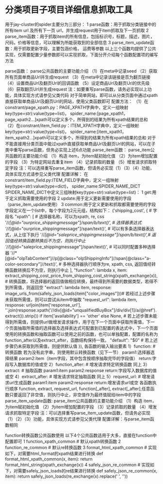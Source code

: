 # 分类项目子项目详细信息抓取工具

用于jay-cluster的spider主要分为三部分：
    1 parse函数：用于抓取分类链接中的所有item url 及所有下一页 url，并生成request用于item抓取及下一页抓取
    2 parse_item函数：用于抓取item的所有信息，包括标识号，标题，描述，图片，尺码，价格等信息，可以理解为所能获取到的全部信息
    3 parse_item_update函数：用于抓取更新字段，主要包涵价格， 运费等参数
以上三个函数均提供了公共实现，仅需要配置少量参数即可以实现抓取，下面分开介绍每个函数配置项的编写方法

parse函数：
    parse公共函数的主要功能介绍
    （1）在meta中记录seed
    （2）获取所有页面单商品Url并生成request
    （3）在meta中记录该链接是否为翻页链接
    （4）设置商品Url及翻页Url的回调函数
    （5）设定商品Url及翻页Url的优先级
    （6）获取翻页Url并生成request
     注：如要重写parse函数，请务必实现以上功能，具体实现方式请参见父类代码
     对于简单网站，即可以从分类页面中通过xpath直接获取单商品Url及翻页Url的网站，使用父类函数即可
     配置方法：
	（1）在constrant/page_xpath.py：PAGE_XPATH字典中，定义一组映射key(type=str):value(type=list)， spider_name:[page_xpath1，page_xpath2...]xpath可以定义多个，所得到的结果为所有xpath结果的总和
	（2）在constrant/item_field.py：ITEM_XPATH字典中，定义一组映射key(type=str):value(type=list)， spider_name:[item_xpath1，item_xpath2...]xpath可以定义多个，所得到的结果为所有xpath结果的总和
     对于不能直接用分类页面中能过xpath直接获取单商品Url及翻页Url的网站，可以在子类中重写parse函数，但务必实现上述6点功能
parse_item函数：
    parse_item公共函数的主要功能介绍
     （1）构造 item，为item赋初始化值
     （2）为item增加配置的字段
     （3）为特定网站去重复item
     （4）记录抓取的数量
     （5）增发请求抓取特定字段
      注：可以选择重写parse_item函数，但请务必实现（1）（3）（4）功能，具体实现方式请参见父类代理
      配置详解：
      在constrant/item_field.py:ITEM_FIELD字典中，定义一组映射key(type=str):value(type=dict)， spider_name:SPIDER_NAME_DICT
      SPIDER_NAME_DICT中定义三组映射key(type=str):value(type=list)：
      1 get:用于定义抓取需要使用的字段
      2 update:用于定义更新需要使用的字段（parse_item_update使用）
      3 common:用于定义更新和抓取都需要使用的字段
      字段定义在一个list中，每个字段为2元元组，结构如下：
      ('shipping_cost', { # 字段名
                "xpath": [ # 选择器名称，可以为xpath, re, css
                    '//*[@id="ourprice_shippingmessage"]/span/b/text()', # 选择器表达式
                    '//*[@id="ourprice_shippingmessage"]/span/text()',   # 可以有多条选择器表达式，从上往下执行
                    '//*[@id="saleprice_shippingmessage"]/span/b/text()',# 返回值经转换函数转换后不为空，则执行中止
                    '//*[@id="saleprice_shippingmessage"]/span/text()',  # 可以同时配置多种选择器
                    '//*[@id="olpTabContent"]//p[@class="olpShippingInfo"]//span[@class="a-color-secondary"]//text()', # 多种选择器执行顺序为re, xpath, css, 返回值经转换函数转换后不为空，则执行中止
                ],
                "function": lambda x, item: extract_shipping_cost_price_from_shipping_cost_string(xpath_exchange(x)), # 转换函数，将选择器的返回值做相应转换，最终得到所需要的数据类型，若得不到所需值，则返回空
		"extract": lambda item, response: image_urls_from(safely_json_loads(item["color_images"]))# 若经过上述步骤未获取所需值，则可以尝试从item中抽取
                "request_url": lambda item, response: urljoin(item['response_url'], ''.join(response.xpath('//div[@id="unqualifiedBuyBox"]/div/div[1]/a/@href').extract()).strip()) if item['availability'] == 'other' else None, # 若上述步骤未能得到所需值，则提供url做增发请求操作，用于在下一个页面中获取所需值，下一个页面抽取所需值的选择器及选择表达式可配置到已配置的表达式中，下一个页面使用的转换函数和抽取函数可以使用之前的函数，也可以单独配置，配置的名称为function_after以及extract_after，函数结构保持一致。
                "default": "$0" # 若上述步骤仍未获取到所需值，则提供默认值
            }),
	各函数的输入输出要素
        1）function: # 转换函数 若为没有此字串，则使用默认转换函数（见下一节）
	    param1:选择器选择结果
            param2:item（item字段，其中包含按顺序抽取完毕的字段值）
            return:字段写入数据库的值或空
        2）function_after: # 增发请求特定转换函数
           同上
        3）extract: # 抽取函数
            param1:item
            param2:response
            return:字段写入数据库的值或空
	4）extract_after: # 增发请求特定抽取函数
           同上
	5）request_url: # 增发请求url生成函数
	   param1:item
           param2:response
           return:增发请求url或空
        各函数执行顺序 function, extract, request_url, function[_after], extract[_after],任意函数只要返回了非空值，则执行中止，非空值作为最终值赋给item中的字段
parse_item_update函数:
parse_item公共函数的主要功能介绍
     （1）构造 item，为item赋初始化值
     （2）为item增加配置的字段
     （3）记录抓取的数量
     （4）增发请求抓取特定字段
     注：可以选择重写parse_item_update函数，但请务必实现（1）（2）（3）功能，具体实现方式请参见父类代理
      配置详解：与parse_item函数相同

function转换函数公共函数使用
以下4个公共函数适用于大多，直接在function中配置即可
1 function_xpath_common # 默认xpath转换函数
2 function_re_common # 默认re转换函数
3 format_html_xpath_common # 实现如下，对需要html_format的xpath结果进行转换
def format_html_xpath_common(x, item):
    return format_html_string(xpath_exchange(x))
4 safely_json_re_common # 实现如下，对需要safely_json_loads的re结果进行转换
def safely_json_re_common(x, item):
    return safely_json_loads(re_exchange(x).replace('&nbsp;', ''))




